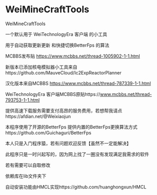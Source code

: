 # WeiMineCraftTools
WeiMineCraftTools


一个默认用于 WeiTechnologyEra 客户端 的小工具 

用于自动获取更新更新 和快捷切换BetterFps 的算法

MCBBS发布贴 https://www.mcbbs.net/thread-1005902-1-1.html

新版本已添加核电模拟器小工具来自https://github.com/MauveCloud/Ic2ExpReactorPlanner

汉化版本来自MCBBS https://www.mcbbs.net/thread-787339-1-1.html

WeiTechnologyEra 客户端MCBBS原贴https://www.mcbbs.net/thread-793753-1-1.html

提供高速下载服务需要支付高昂的服务费用，若想帮我请点https://afdian.net/@Weixiaojun

本程序使用了开源的BetterFps 提供内置的BetterFps更换算法方式https://github.com/Guichaguri/BetterFps

本人只是入门程序猿，若有问题欢迎反馈【虽然不一定能解决】

此程序只是一时兴起写的，因为网上找了一圈没有发现满足我需求的软件

若有需要可以自取修改

依赖库在lib文件夹下

自动安装功能由HMCL实现https://github.com/huanghongxun/HMCL
